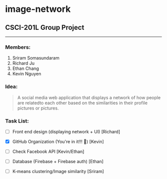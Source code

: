# **image-network**
## CSCI-201L Group Project
---
### Members:
1. Sriram Somasundaram
2. Richard Ju
3. Ethan Chang
4. Kevin Nguyen

### Idea:
> A social media web application that displays a network
> of how people are relatedto each other based on the 
> similarities in their profile pictures or pictures.

### Task List:
- [ ] Front end design (displaying network + UI) [Richard]
- [x] GitHub Organization (You're in it!!! :metal:) [Kevin]
- [ ] Check Facebook API [Kevin/Ethan]
- [ ] Database (Firebase + Firebase auth) [Ethan]
- [ ] K-means clustering/Image similarity [Sriram]


